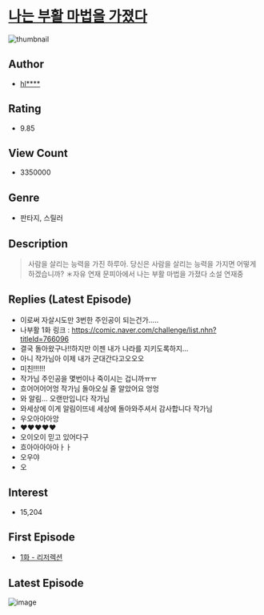 # [나는 부활 마법을 가졌다](https://comic.naver.com/bestChallenge/list?titleId=714658)
![thumbnail](https://image-comic.pstatic.net/user_contents_data/challenge_comic/2019/08/19/317681/thumbnail_202x16497c037c8_5d2a_4c25_89e5_8260cd5aff2f_00001504.JPEG)

## Author
- [hl****](https://comic.naver.com/artistTitle?id=317681)

## Rating
- 9.85

## View Count
- 3350000

## Genre
- 판타지, 스릴러

## Description
> 사람을 살리는 능력을 가진 하루아. 당신은 사람을 살리는 능력을 가지면 어떻게 하겠습니까? ＊자유 연재 문피아에서 나는 부활 마법을 가졌다 소설 연재중

## Replies (Latest Episode)
- 이로써 자살시도만 3번한 주인공이 되는건가.....
- 나부활 1화 링크 : https://comic.naver.com/challenge/list.nhn?titleId=766096
- 결국 돌아왔구나!!하지만 이젠 내가 나라를 지키도록하지...
- 아니 작가님아 이제 내가 군대간다고오오오
- 미친!!!!!!
- 작가님 주인공을 몇번이나 죽이시는 겁니까ㅠㅠ
- 흐어어어어엉 작가님 돌아오실 줄 알았어요 엉엉
- 와 알림... 오랜만입니다 작가님
- 와세상에 이게 알림이뜨네 세상에 돌아와주셔서 감사합니다 작가님
- 우오아아아앙
- ❤❤❤❤❤
- 오이오이 믿고 있어다구
- 흐아아아아아ㅏㅏ
- 오우야
- 오

## Interest
- 15,204

## First Episode
- [1화 - 리저렉션](https://comic.naver.com/bestChallenge/detail?titleId=714658&no=28)

## Latest Episode
![image](https://image-comic.pstatic.net/user_contents_data/challenge_comic/2021/01/29/317681/upload_3487530170605265250.jpeg)

